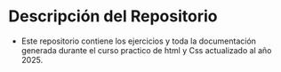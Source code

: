 # Descripción del Repositorio
- Este repositorio contiene los ejercicios y toda la documentación generada durante el curso practico de html y Css actualizado al año 2025.
